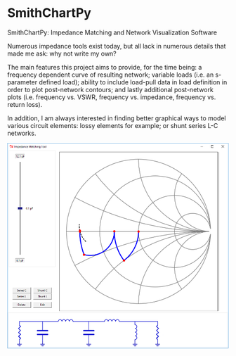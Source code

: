 # SmithChartPy
SmithChartPy: Impedance Matching and Network Visualization Software

Numerous impedance tools exist today, but all lack in numerous details that made me ask: why not write my own?

The main features this project aims to provide, for the time being: a frequency dependent curve of resulting network; variable loads (i.e. an s-parameter defined load); ability to include load-pull data in load definition in order to plot post-network contours; and lastly additional post-network plots (i.e. frequency vs. VSWR, frequency vs. impedance, frequency vs. return loss).

In addition, I am always interested in finding better graphical ways to model various circuit elements: lossy elements for example; or shunt series L-C networks.

![Screen Capture](screenshot.png)

